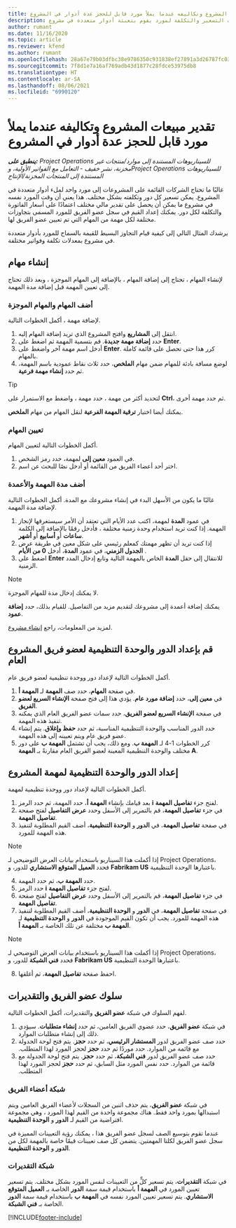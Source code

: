 ```yaml
---
title: تقدير مبيعات المشروع وتكاليفه عندما يملأ مورد قابل للحجز عدة أدوار في المشروع
description: يشرح هذا الموضوع كيفية استخدام أبعاد التسعير لدعم تقديرات التسعير والتكلفة لمورد يقوم بتعبئة أدوار متعددة في مشروع.
author: rumant
ms.date: 11/16/2020
ms.topic: article
ms.reviewer: kfend
ms.author: rumant
ms.openlocfilehash: 28a67e79b03dfbc38e9786350c931838ef27891a3d26787fc0334e0572528228
ms.sourcegitcommit: 7f8d1e7a16af769adb43d1877c28fdce53975db8
ms.translationtype: HT
ms.contentlocale: ar-SA
ms.lasthandoff: 08/06/2021
ms.locfileid: "6990120"
---
```

# <a name="estimate-project-sales-and-costs-when-a-bookable-resource-fills-multiple-roles-on-a-project"></a>تقدير مبيعات المشروع وتكاليفه عندما يملأ مورد قابل للحجز عدة أدوار في المشروع 

_**ينطبق على:** Project Operations للسيناريوهات المستندة إلى موارد/منتجات غير مخزنة‬، نشر خفيف - التعامل مع الفواتير الأولية‬، وProject Operations للسيناريوهات المستندة إلى المنتجات المخزنة/الإنتاج_ 

غالبًا ما تحتاج الشركات القائمة على المشروعات إلى مورد واحد لملء أدوار متعددة في المشروع. يمكن تسعير كل دور وتكلفته بشكل مختلف. هذا يعني أن وقت المورد نفسه في مشروع ما يمكن أن يحصل على تقدير مالي مختلف اعتمادًا على أسعار الفاتورة والتكلفة لكل دور. يمكنك إعداد القيم في سجل عضو الفريق للمورد المسمى بتجاوزات مختلفة لكل مهمة من المهام التي تم تعيين عضو الفريق لها.

يرشدك المثال التالي إلى كيفية قيام التجاوز البسيط للقيمة بالسماح للمورد بأدوار متعددة في مشروع بمعدلات تكلفة وفواتير مختلفة.

## <a name="create-tasks"></a>إنشاء مهام
لإنشاء المهام ، تحتاج إلى إضافة المهام ، بالإضافة إلى المهام الموجزة ، وبعد ذلك تحتاج إلى تعيين المهمة قبل إضافة مدة المهمة. 

### <a name="add-tasks-and-summary-tasks"></a>أضف المهام والمهام الموجزة
لإضافة مهمة ، أكمل الخطوات التالية.

1. انتقل إلى **المشاريع** وافتح المشروع الذي تريد إضافة المهام إليه.
2. حدد **إضافة مهمة جديدة**. قم بتسمية المهمة ثم اضغط على **Enter**.
3. أدخل اسم مهمة آخر واضغط على **Enter**. كرر هذا حتى تحصل على قائمة كاملة بالمهام.
3. لوضع مسافة بادئة للمهام ضمن مهام **الملخص**، حدد ثلاث نقاط عمودية باسم المهمة، ثم حدد **إنشاء مهمة فرعية**. 

  > [!TIP]
  > لتحديد أكثر من مهمة ، حدد مهمة ، واضغط مع الاستمرار على **Ctrl**، ثم حدد مهمة أخرى.
  >
  > يمكنك أيضا اختيار **ترقية المهمة الفرعية** لنقل المهام من مهام **الملخص**.

### <a name="assign-tasks"></a>تعيين المهام

أكمل الخطوات التالية لتعيين المهام.

1. في العمود **معين إلى** لمهمة، حدد رمز الشخص.
2. اختر أحد أعضاء الفريق من القائمة أو أدخل نصًا للبحث عن اسم.

### <a name="add-task-duration-and-columns"></a>أضف مدة المهمة والأعمدة

غالبًا ما يكون من الأسهل البدء في إنشاء مشروعك مع المدة. أكمل الخطوات التالية لإضافة مدة المهمة.

1. في عمود **المدة** لمهمة، اكتب عدد الأيام التي تعتقد أن الأمر سيستغرقها لإنجاز المهمة. إذا كنت تريد استخدام وحدة زمنية مختلفة ، فأدخل رقمًا بالإضافة إلى الكلمة **ساعات** أو **أسابيع** أو **أشهر**.
2. إذا كنت تريد أن تظهر مهمتك كمعلم رئيسي على شكل معين في طريقة عرض **الجدول الزمني**، في عمود **المدة**، أدخل **0 من الأيام** .
3. اضغط على **Enter** للانتقال إلى حقل **المدة** الخاص بالمهمة التالية وتابع إدخال المدد الزمنية.

  > [!NOTE]
  > لا يمكنك إدخال مدة للمهام الموجزة.

يمكنك إضافة أعمدة إلى مشروعك لتقديم مزيد من التفاصيل. للقيام بذلك، حدد **إضافة عمود**. 

لمزيد من المعلومات، راجع [إنشاء مشروع](https://support.microsoft.com/en-us/office/create-a-project-a5b5e823-fb2e-45fd-be00-7d84422d9749).

## <a name="set-up-the-role-and-organization-unit-for-a-generic-project-team-member"></a>قم بإعداد الدور والوحدة التنظيمية لعضو فريق المشروع العام
أكمل الخطوات التالية لإعداد دور ووحدة تنظيمية لعضو فريق عام.

1. في صفحة **المهام**، حدد صف **المهمة** لـ **المهمة أ**. 
2. في **معين إلى**، حدد **إضافة مورد عام**. يؤدي هذا إلى فتح صفحة **الإنشاء السريع لعضو الفريق**.
3. في صفحة **الإنشاء السريع لعضو الفريق**، حدد سمات عضو الفريق العام الذي يمكنه تنفيذ هذه المهمة.
4. حدد الدور المناسب والوحدة التنظيمية المناسبة، ثم حدد **حفظ وإغلاق**. يتم إنشاء عضو فريق عام ويتم تعيينه إلى هذه المهمة. 
5. كرر الخطوات 1-4 لـ **المهمة ب**. ومع ذلك، يجب أن تشتمل **المهمة ب** على دور مختلف والوحدة التنظيمية المعينة لعضو الفريق العام مقارنةً بـ **المهمة A**. 

## <a name="set-up-the-role-and-organization-unit-for-a-project-task"></a>إعداد الدور والوحدة التنظيمية لمهمة المشروع
أكمل الخطوات التالية لإعداد دور ووحدة تنظيمية لمهمة.

1. بعد قيامك بإنشاء **المهمة أ**، حدد المهمة، ثم حدد الرمز **i** لفتح جزء **تفاصيل المهمة**. 
2. في جزء **تفاصيل المهمة**، قم بالتمرير إلى الأسفل وحدد **عرض التفاصيل** لفتح صفحة **تفاصيل المهمة**.
3. في صفحة **تفاصيل المهمة**، في **الدور** و **الوحدة التنظيمية**، أضف القيم المطلوبة لتنفيذ هذه المهمة للمورد. 

  > [!NOTE]
  > إذا أكملت هذا السيناريو باستخدام بيانات العرض التوضيحي لـ Project Operations، فحدد **العميل المتوقع الاستشاري** للدور، و **Fabrikam US** باعتبارها الوحدة التنظيمية.

4. حدد **المهمة ب**، ثم حدد المهمة.
5. حدد الرمز **i** لفتح جزء **تفاصيل المهمة**. 
6. في جزء **تفاصيل المهمة**، قم بالتمرير إلى الأسفل وحدد **عرض التفاصيل** لفتح صفحة **تفاصيل المهمة**.
7. في صفحة **تفاصيل المهمة**، في **الدور** و **الوحدة التنظيمية**، أضف القيم المطلوبة لتنفيذ هذه المهمة للمورد. يجب أن تكون القيم الموجودة في **الدور** و **الوحدة التنظيمية** لـ **المهمة ب** مختلفة عن تلك الخاصة بـ **المهمة أ**. 

  > [!NOTE]
  > إذا أكملت هذا السيناريو باستخدام بيانات العرض التوضيحي لـ Project Operations، فحدد **فني الشبكة** للدور، و **Fabrikam US** باعتبارها الوحدة التنظيمية.

8. احفظ صفحة **تفاصيل المهمة**، ثم أغلقها. 

## <a name="team-member-and-estimates-behavior"></a>سلوك عضو الفريق والتقديرات 
لفهم السلوك في شبكة **عضو الفريق** والتقديرات، أكمل الخطوات التالية.

1. في شبكة **عضو الفريق**، حدد عضوي الفريق العامين، ثم حدد **إنشاء متطلبات**. سيؤدي ذلك إلى إنشاء متطلبات الموارد. 
2. حدد صف عضو الفريق لدور **المستشار الرئيسي‬‏‫**، ثم حدد **حجز**. يتم فتح لوحة الجدولة مع قائمة من الموارد. حدد موردًا ثم حدد **حجز** لحجز المورد لهذا المتطلب.
3. حدد صف عضو الفريق لدور **فني الشبكة‬‏‫**، ثم حدد **حجز**. يتم فتح لوحة الجدولة مع قائمة من الموارد. حدد نفس المورد مثل السابق، ثم حدد **حجز** لحجز المورد لهذا المتطلب.

### <a name="team-member-grid"></a>شبكة أعضاء الفريق 

في شبكة **عضو الفريق**، يتم حذف اثنين من السجلات لأعضاء الفريق العامين ويتم استبدالها بمورد واحد فقط. هناك مجموعة واحدة من القيم لهذا المورد ، وهي مجموعة افتراضية من القيم لـ **الدور** و **الوحدة التنظيمية**.

عندما تقوم بتوسيع الصف لسجل عضو الفريق هذا ، يمكنك رؤية التعيينات المميزة في سجل عضو الفريق لكلتا المهمتين. يتضمن كل صف تعيينات قيمًا خاصة بالمهمة لكل من **الدور** و **الوحدة التنظيمية**. 

### <a name="estimates-grid"></a>شبكة التقديرات 

في شبكة **التقديرات**، يتم تسعير كلٍّ من التعيينات لنفس المورد بشكل مختلف. يتم تسعير تعيين المورد في **المهمة أ** باستخدام قيمة سمة **الدور** الخاصة بـ **العميل المتوقع الاستشاري**. يتم تسعير تعيين المورد نفسه في **المهمة ب** باستخدام قيمة سمة **الدور** الخاصة بـ **فني الشبكة**.


[!INCLUDE[footer-include](../includes/footer-banner.md)]